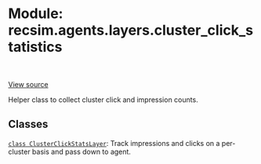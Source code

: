 <div itemscope itemtype="http://developers.google.com/ReferenceObject">
<meta itemprop="name" content="recsim.agents.layers.cluster_click_statistics" />
<meta itemprop="path" content="Stable" />
</div>

# Module: recsim.agents.layers.cluster_click_statistics

<table class="tfo-notebook-buttons tfo-api" align="left">
</table>

<a target="_blank" href="https://github.com/google-research/recsim/recsim/agents/layers/cluster_click_statistics.py">View
source</a>

Helper class to collect cluster click and impression counts.

<!-- Placeholder for "Used in" -->

## Classes

[`class ClusterClickStatsLayer`](../../../recsim/agents/layers/cluster_click_statistics/ClusterClickStatsLayer.md):
Track impressions and clicks on a per-cluster basis and pass down to agent.
